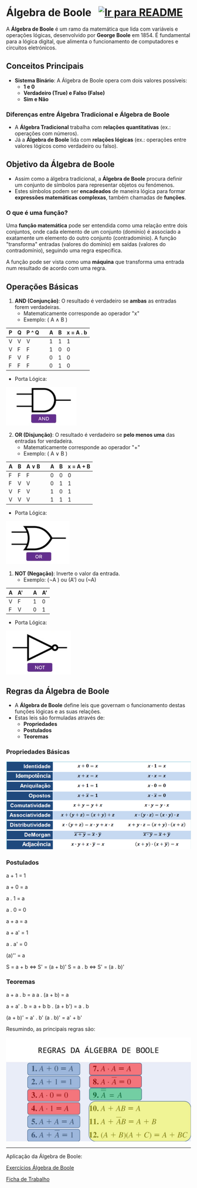 # Álgebra de Boole &nbsp; [![Ir para README](https://img.shields.io/badge/Indice-Verde?style=for-the-badge)](../README.md#indice)

A **Álgebra de Boole** é um ramo da matemática que lida com variáveis e operações lógicas, desenvolvido por **George Boole** em 1854. É fundamental para a lógica digital, que alimenta o funcionamento de computadores e circuitos eletrónicos.

## Conceitos Principais

- **Sistema Binário**: A Álgebra de Boole opera com dois valores possíveis:
  - **1 e 0**
  - **Verdadeiro (True) e Falso (False)**
  - **Sim e Não**

### Diferenças entre Álgebra Tradicional e Álgebra de Boole

- A **Álgebra Tradicional** trabalha com **relações quantitativas** (ex.: operações com números).
- Já a **Álgebra de Boole** lida com **relações lógicas** (ex.: operações entre valores lógicos como verdadeiro ou falso).

## Objetivo da Álgebra de Boole

- Assim como a álgebra tradicional, a **Álgebra de Boole** procura definir um conjunto de símbolos para representar objetos ou fenómenos.
- Estes símbolos podem ser **encadeados** de maneira lógica para formar **expressões matemáticas complexas**, também chamadas de **funções**.

### O que é uma função?

Uma **função matemática** pode ser entendida como uma relação entre dois conjuntos, onde cada elemento de um conjunto (domínio) é associado a exatamente um elemento do outro conjunto (contradomínio). A função "transforma" entradas (valores do domínio) em saídas (valores do contradomínio), seguindo uma regra específica.

A função pode ser vista como uma **máquina** que transforma uma entrada num resultado de acordo com uma regra.

## Operações Básicas

1. **AND (Conjunção)**: O resultado é verdadeiro se **ambas** as entradas forem verdadeiras.
   - Matematicamente corresponde ao operador "x"
   - Exemplo: \( A ∧ B \)

| P   | Q   | P ^ Q |     | A   | B   | x = A . b |
| --- | --- | ----- | --- | --- | --- | --------- |
| V   | V   | V     |     | 1   | 1   | 1         |
| V   | F   | F     |     | 1   | 0   | 0         |
| F   | V   | F     |     | 0   | 1   | 0         |
| F   | F   | F     |     | 0   | 1   | 0         |

- Porta Lógica:

![Imagem Porta lógica AND](../img/portalogica_AND.png)

2. **OR (Disjunção)**: O resultado é verdadeiro se **pelo menos uma** das entradas for verdadeira.
   - Matematicamente corresponde ao operador "+"
   - Exemplo: \( A ∨ B \)

| A   | B   | A ∨ B |     | A   | B   | x = A + B |
| --- | --- | ----- | --- | --- | --- | --------- |
| F   | F   | F     |     | 0   | 0   | 0         |
| F   | V   | V     |     | 0   | 1   | 1         |
| V   | F   | V     |     | 1   | 0   | 1         |
| V   | V   | V     |     | 1   | 1   | 1         |

- Porta Lógica:

![Imagem Porta lógica OR](../img/portalogica_OR.png)

1. **NOT (Negação)**: Inverte o valor da entrada.
   - Exemplo: \(¬A \) ou (A') ou (~A)

| A   | A'  |     | A   | A'  |
| --- | --- | --- | --- | --- |
| V   | F   |     | 1   | 0   |
| F   | V   |     | 0   | 1   |

- Porta Lógica:

![Imagem Porta lógica NOT](../img/portalogica_NOT.png)

## Regras da Álgebra de Boole

- A **Álgebra de Boole** define leis que governam o funcionamento destas funções lógicas e as suas relações.
- Estas leis são formuladas através de:
  - **Propriedades**
  - **Postulados**
  - **Teoremas**

### Propriedades Básicas

![Imagem Propriedades básicas](../img/propriedadebasicas_boole.png)

### Postulados

a + 1 = 1

a + 0 = a

a . 1 = a

a . 0 = 0

a + a = a

a + a' = 1

a . a' = 0

(a)'' = a

S = a + b <=> S' = (a + b)'
S = a . b <=> S' = (a . b)'

### Teoremas

a + a . b = a
a . (a + b) = a

a + a' . b = a + b
b . (a + b') = a . b

(a + b)' = a' . b'
(a . b)' = a' + b'

Resumindo, as principais regras são:

![Imagem Regras de Boole](../img/regras_boole.png)

---

Aplicação da Álgebra de Boole:

[Exercícios Álgebra de Boole](/fichas/algebra_de_boole/exercicios.md)

[Ficha de Trabalho](/fichas/algebra_de_boole/ficha%20de%20trabalho.md)
